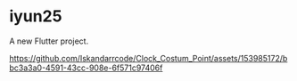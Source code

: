 # iyun25

A new Flutter project.

https://github.com/Iskandarrcode/Clock_Costum_Point/assets/153985172/bbc3a3a0-4591-43cc-908e-6f571c97406f

